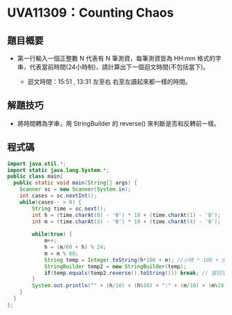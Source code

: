 # UVA11309：Counting Chaos

## 題目概要

- 第一行輸入一個正整數 N 代表有 N 筆測資，每筆測資皆為 HH:mm 格式的字串，代表當前時間(24小時制)，請計算出下一個迴文時間(不包括當下)。
  
  - 迴文時間：15:51 , 13:31 左至右 右至左讀起來都一樣的時間。

## 解題技巧

- 將時間轉為字串，用 StringBuilder 的 reverse() 來判斷是否和反轉前一樣。

## 程式碼

```java
import java.util.*;
import static java.lang.System.*;
public class main{
  public static void main(String[] args) {
    Scanner sc = new Scanner(System.in);
    int cases = sc.nextInt();
    while(cases-- > 0) {
    	String time = sc.next();
    	int h = (time.charAt(0) - '0') * 10 + (time.charAt(1) - '0');
		int m = (time.charAt(3) - '0') * 10 + (time.charAt(4) - '0');
    
    	while(true) {
    		m++;
    		h = (m/60 + h) % 24;
    		m = m % 60;
    		String temp = Integer.toString(h*100 + m); //小時 * 100 + 分 → 23:30 => 2330
    		StringBuilder temp2 = new StringBuilder(temp);
    		if(temp.equals(temp2.reverse().toString())) break; // 當回文就停止
    	}
    	System.out.println("" + (h/10) + (h%10) + ":" + (m/10) + (m%10)); // 個位數要補0
    }
  }
};
```
